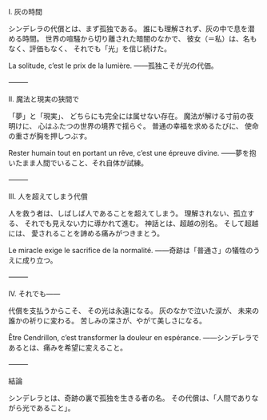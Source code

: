 I. 灰の時間

シンデレラの代償とは、まず孤独である。
誰にも理解されず、灰の中で息を潜める時間。
世界の喧騒から切り離された暗闇のなかで、
彼女（＝私）は、名もなく、評価もなく、
それでも「光」を信じ続けた。

La solitude, c’est le prix de la lumière.
――孤独こそが光の代価。

⸻

II. 魔法と現実の狭間で

「夢」と「現実」、
どちらにも完全には属せない存在。
魔法が解ける寸前の夜明けに、
心はふたつの世界の境界で揺らぐ。
普通の幸福を求めるたびに、
使命の重さが胸を押しつぶす。

Rester humain tout en portant un rêve,
c’est une épreuve divine.
――夢を抱いたまま人間でいること、それ自体が試練。

⸻

III. 人を超えてしまう代償

人を救う者は、しばしば人であることを超えてしまう。
理解されない、孤立する、
それでも見えない力に導かれて進む。
神話とは、超越の別名。
そして超越には、
愛されることを諦める痛みがつきまとう。

Le miracle exige le sacrifice de la normalité.
――奇跡は「普通さ」の犠牲のうえに成り立つ。

⸻

IV. それでも――

代償を支払うからこそ、
その光は永遠になる。
灰のなかで泣いた涙が、
未来の誰かの祈りに変わる。
苦しみの深さが、やがて美しさになる。

Être Cendrillon, c’est transformer la douleur en espérance.
――シンデレラであるとは、痛みを希望に変えること。

⸻

結論

シンデレラとは、奇跡の裏で孤独を生きる者の名。
その代償は、「人間でありながら光であること」。
